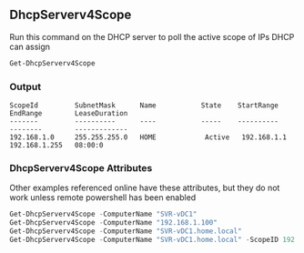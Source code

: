 ## DhcpServerv4Scope
Run this command on the DHCP server to poll the active scope of IPs DHCP can assign
```powershell
Get-DhcpServerv4Scope
```

### Output
```
ScopeId         SubnetMask      Name           State    StartRange      EndRange        LeaseDuration
-------         ----------      ----           -----    ----------      --------        -------------
192.168.1.0     255.255.255.0   HOME            Active   192.168.1.1     192.168.1.255   08:00:0
```

### DhcpServerv4Scope Attributes
Other examples referenced online have these attributes, but they do not work unless remote powershell has been enabled
```powershell
Get-DhcpServerv4Scope -ComputerName "SVR-vDC1"
Get-DhcpServerv4Scope -ComputerName "192.168.1.100"
Get-DhcpServerv4Scope -ComputerName "SVR-vDC1.home.local"
Get-DhcpServerv4Scope -ComputerName "SVR-vDC1.home.local" -ScopeID 192.168.1.100
```